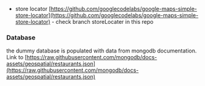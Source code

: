 - store locator [https://github.com/googlecodelabs/google-maps-simple-store-locator](https://github.com/googlecodelabs/google-maps-simple-store-locator) - check branch storeLocater in this repo

### Database
the dummy database is populated with data from mongodb documentation. Link to [https://raw.githubusercontent.com/mongodb/docs-assets/geospatial/restaurants.json](https://raw.githubusercontent.com/mongodb/docs-assets/geospatial/restaurants.json)